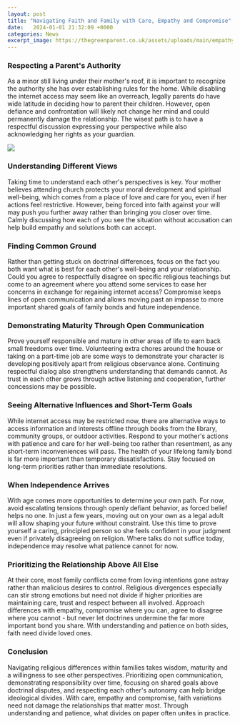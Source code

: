 ```yaml
---
layout: post
title: "Navigating Faith and Family with Care, Empathy and Compromise"
date:   2024-01-01 21:32:09 +0000
categories: News
excerpt_image: https://thegreenparent.co.uk/assets/uploads/main/empathy1.jpg
---
```

### Respecting a Parent's Authority

As a minor still living under their mother's roof, it is important to recognize the authority she has over establishing rules for the home. While disabling the internet access may seem like an overreach, legally parents do have wide latitude in deciding how to parent their children. However, open defiance and confrontation will likely not change her mind and could permanently damage the relationship. The wisest path is to have a respectful discussion expressing your perspective while also acknowledging her rights as your guardian. 


![](https://thegreenparent.co.uk/assets/uploads/main/empathy1.jpg)
### Understanding Different Views  

Taking time to understand each other's perspectives is key. Your mother believes attending church protects your moral development and spiritual well-being, which comes from a place of love and care for you, even if her actions feel restrictive. However, being forced into faith against your will may push you further away rather than bringing you closer over time. Calmly discussing how each of you see the situation without accusation can help build empathy and solutions both can accept.

### Finding Common Ground

Rather than getting stuck on doctrinal differences, focus on the fact you both want what is best for each other's well-being and your relationship. Could you agree to respectfully disagree on specific religious teachings but come to an agreement where you attend some services to ease her concerns in exchange for regaining internet access? Compromise keeps lines of open communication and allows moving past an impasse to more important shared goals of family bonds and future independence. 

### Demonstrating Maturity Through Open Communication

Prove yourself responsible and mature in other areas of life to earn back small freedoms over time. Volunteering extra chores around the house or taking on a part-time job are some ways to demonstrate your character is developing positively apart from religious observance alone. Continuing respectful dialog also strengthens understanding that demands cannot. As trust in each other grows through active listening and cooperation, further concessions may be possible.

### Seeing Alternative Influences and Short-Term Goals  

While internet access may be restricted now, there are alternative ways to access information and interests offline through books from the library, community groups, or outdoor activities. Respond to your mother's actions with patience and care for her well-being too rather than resentment, as any short-term inconveniences will pass. The health of your lifelong family bond is far more important than temporary dissatisfactions. Stay focused on long-term priorities rather than immediate resolutions.

### When Independence Arrives 

With age comes more opportunities to determine your own path. For now, avoid escalating tensions through openly defiant behavior, as forced belief helps no one. In just a few years, moving out on your own as a legal adult will allow shaping your future without constraint. Use this time to prove yourself a caring, principled person so she feels confident in your judgment even if privately disagreeing on religion. Where talks do not suffice today, independence may resolve what patience cannot for now.

### Prioritizing the Relationship Above All Else  

At their core, most family conflicts come from loving intentions gone astray rather than malicious desires to control. Religious divergences especially can stir strong emotions but need not divide if higher priorities are maintaining care, trust and respect between all involved. Approach differences with empathy, compromise where you can, agree to disagree where you cannot - but never let doctrines undermine the far more important bond you share. With understanding and patience on both sides, faith need divide loved ones. 

### Conclusion

Navigating religious differences within families takes wisdom, maturity and a willingness to see other perspectives. Prioritizing open communication, demonstrating responsibility over time, focusing on shared goals above doctrinal disputes, and respecting each other's autonomy can help bridge ideological divides. With care, empathy and compromise, faith variations need not damage the relationships that matter most. Through understanding and patience, what divides on paper often unites in practice.